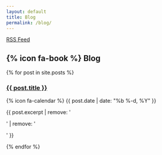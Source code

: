 ```yaml
---
layout: default
title: Blog
permalink: /blog/
---
```


<div class='container-fluid container-content'>
  <div class='row'>
    <div class='col-md-8 col-md-offset-2 col-xs-10 col-xs-offset-1'>
      <div class='page-header'>
        <div class='pull-right'>
          <a href="{{ "/feed.xml" | prepend: site.baseurl }}" class='btn btn-md btn-primary'>
            <span class='fa fa-rss'></span>
            RSS Feed
          </a>
        </div>
        <h2>
          {% icon fa-book %}
          Blog
        </h2>
      </div>
    </div>
  </div>
  <div class='row'>
    <div class='col-md-8 col-md-offset-2 col-xs-10 col-xs-offset-1'>
      {% for post in site.posts %}
        <div class='media'>
          <div class='media-body'>
            <div class='media-heading'>
              <h3><a href="{{ post.url | prepend: site.baseurl }}">{{ post.title }}</a></h3>
            </div>
            <p class='media-meta'>
              {% icon fa-calendar %}
              {{ post.date | date: "%b %-d, %Y" }}
            </p>
            <p class='media-text'>{{ post.excerpt | remove: '<p>' | remove: '</p>' }}</p>
          </div>
        </div>
      {% endfor %}
    </div>
  </div>
</div>
